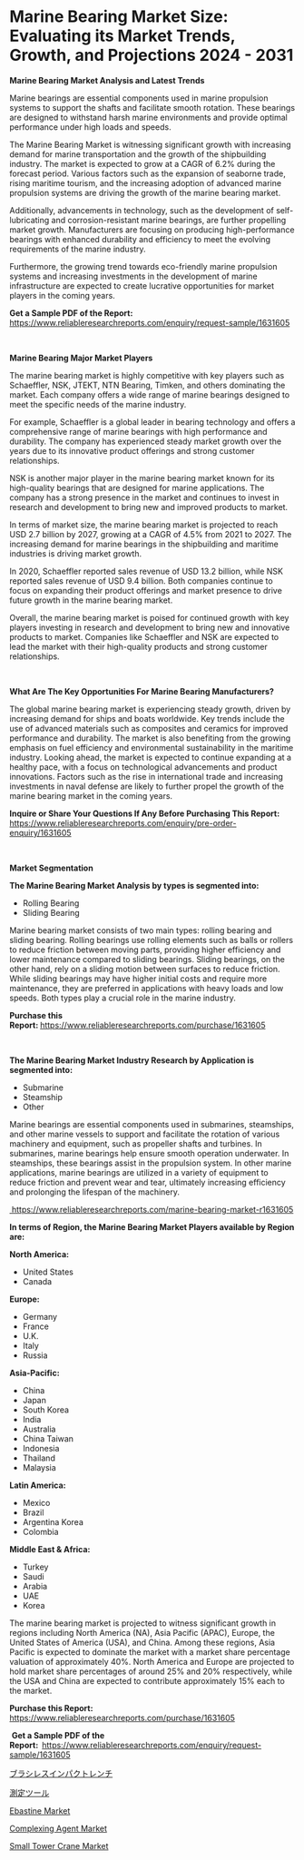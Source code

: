 <p><h1>Marine Bearing Market Size: Evaluating its Market Trends, Growth, and Projections 2024 - 2031</h1></p><p><strong>Marine Bearing Market Analysis and Latest Trends</strong></p>
<p><p>Marine bearings are essential components used in marine propulsion systems to support the shafts and facilitate smooth rotation. These bearings are designed to withstand harsh marine environments and provide optimal performance under high loads and speeds.</p><p>The Marine Bearing Market is witnessing significant growth with increasing demand for marine transportation and the growth of the shipbuilding industry. The market is expected to grow at a CAGR of 6.2% during the forecast period. Various factors such as the expansion of seaborne trade, rising maritime tourism, and the increasing adoption of advanced marine propulsion systems are driving the growth of the marine bearing market.</p><p>Additionally, advancements in technology, such as the development of self-lubricating and corrosion-resistant marine bearings, are further propelling market growth. Manufacturers are focusing on producing high-performance bearings with enhanced durability and efficiency to meet the evolving requirements of the marine industry.</p><p>Furthermore, the growing trend towards eco-friendly marine propulsion systems and increasing investments in the development of marine infrastructure are expected to create lucrative opportunities for market players in the coming years.</p></p>
<p><strong>Get a Sample PDF of the Report:&nbsp;</strong> <a href="https://www.reliableresearchreports.com/enquiry/request-sample/1631605">https://www.reliableresearchreports.com/enquiry/request-sample/1631605</a></p>
<p>&nbsp;</p>
<p><strong>Marine Bearing Major Market Players</strong></p>
<p><p>The marine bearing market is highly competitive with key players such as Schaeffler, NSK, JTEKT, NTN Bearing, Timken, and others dominating the market. Each company offers a wide range of marine bearings designed to meet the specific needs of the marine industry.</p><p>For example, Schaeffler is a global leader in bearing technology and offers a comprehensive range of marine bearings with high performance and durability. The company has experienced steady market growth over the years due to its innovative product offerings and strong customer relationships.</p><p>NSK is another major player in the marine bearing market known for its high-quality bearings that are designed for marine applications. The company has a strong presence in the market and continues to invest in research and development to bring new and improved products to market.</p><p>In terms of market size, the marine bearing market is projected to reach USD 2.7 billion by 2027, growing at a CAGR of 4.5% from 2021 to 2027. The increasing demand for marine bearings in the shipbuilding and maritime industries is driving market growth.</p><p>In 2020, Schaeffler reported sales revenue of USD 13.2 billion, while NSK reported sales revenue of USD 9.4 billion. Both companies continue to focus on expanding their product offerings and market presence to drive future growth in the marine bearing market.</p><p>Overall, the marine bearing market is poised for continued growth with key players investing in research and development to bring new and innovative products to market. Companies like Schaeffler and NSK are expected to lead the market with their high-quality products and strong customer relationships.</p></p>
<p>&nbsp;</p>
<p><strong>What Are The Key Opportunities For Marine Bearing Manufacturers?</strong></p>
<p><p>The global marine bearing market is experiencing steady growth, driven by increasing demand for ships and boats worldwide. Key trends include the use of advanced materials such as composites and ceramics for improved performance and durability. The market is also benefiting from the growing emphasis on fuel efficiency and environmental sustainability in the maritime industry. Looking ahead, the market is expected to continue expanding at a healthy pace, with a focus on technological advancements and product innovations. Factors such as the rise in international trade and increasing investments in naval defense are likely to further propel the growth of the marine bearing market in the coming years.</p></p>
<p><strong>Inquire or Share Your Questions If Any Before Purchasing This Report:</strong> <a href="https://www.reliableresearchreports.com/enquiry/pre-order-enquiry/1631605">https://www.reliableresearchreports.com/enquiry/pre-order-enquiry/1631605</a></p>
<p>&nbsp;</p>
<p><strong>Market Segmentation</strong></p>
<p><strong>The Marine Bearing Market Analysis by types is segmented into:</strong></p>
<p><ul><li>Rolling Bearing</li><li>Sliding Bearing</li></ul></p>
<p><p>Marine bearing market consists of two main types: rolling bearing and sliding bearing. Rolling bearings use rolling elements such as balls or rollers to reduce friction between moving parts, providing higher efficiency and lower maintenance compared to sliding bearings. Sliding bearings, on the other hand, rely on a sliding motion between surfaces to reduce friction. While sliding bearings may have higher initial costs and require more maintenance, they are preferred in applications with heavy loads and low speeds. Both types play a crucial role in the marine industry.</p></p>
<p><strong>Purchase this Report:&nbsp;</strong><a href="https://www.reliableresearchreports.com/purchase/1631605">https://www.reliableresearchreports.com/purchase/1631605</a></p>
<p>&nbsp;</p>
<p><strong>The Marine Bearing Market Industry Research by Application is segmented into:</strong></p>
<p><ul><li>Submarine</li><li>Steamship</li><li>Other</li></ul></p>
<p><p>Marine bearings are essential components used in submarines, steamships, and other marine vessels to support and facilitate the rotation of various machinery and equipment, such as propeller shafts and turbines. In submarines, marine bearings help ensure smooth operation underwater. In steamships, these bearings assist in the propulsion system. In other marine applications, marine bearings are utilized in a variety of equipment to reduce friction and prevent wear and tear, ultimately increasing efficiency and prolonging the lifespan of the machinery.</p></p>
<p><a href="https://www.reliableresearchreports.com/marine-bearing-market-r1631605">&nbsp;https://www.reliableresearchreports.com/marine-bearing-market-r1631605</a></p>
<p><strong>In terms of Region, the Marine Bearing Market Players available by Region are:</strong></p>
<p>
    <p> <strong> North America: </strong>
        <ul>
            <li>United States</li>
            <li>Canada</li>
        </ul>
        </p> 
    <p> <strong> Europe: </strong>
        <ul>
            <li>Germany</li>
            <li>France</li>
            <li>U.K.</li>
            <li>Italy</li>
            <li>Russia</li>
        </ul>
        </p> 
    <p> <strong> Asia-Pacific: </strong>
        <ul>
            <li>China</li>
            <li>Japan</li>
            <li>South Korea</li>
            <li>India</li>
            <li>Australia</li>
            <li>China Taiwan</li>
            <li>Indonesia</li>
            <li>Thailand</li>
            <li>Malaysia</li>
        </ul>
        </p> 
    <p> <strong> Latin America: </strong>
        <ul>
            <li>Mexico</li>
            <li>Brazil</li>
            <li>Argentina Korea</li>
            <li>Colombia</li>
        </ul>
        </p> 
    <p> <strong> Middle East & Africa: </strong>
        <ul>
            <li>Turkey</li>
            <li>Saudi</li>
            <li>Arabia</li>
            <li>UAE</li>
            <li>Korea</li>
        </ul>
    </p>
    </p>
<p><p>The marine bearing market is projected to witness significant growth in regions including North America (NA), Asia Pacific (APAC), Europe, the United States of America (USA), and China. Among these regions, Asia Pacific is expected to dominate the market with a market share percentage valuation of approximately 40%. North America and Europe are projected to hold market share percentages of around 25% and 20% respectively, while the USA and China are expected to contribute approximately 15% each to the market.</p></p>
<p><strong>Purchase this Report: </strong><a href="https://www.reliableresearchreports.com/purchase/1631605">https://www.reliableresearchreports.com/purchase/1631605</a></p>
<p>&nbsp;<strong>Get a Sample PDF of the Report:&nbsp;&nbsp;</strong><a href="https://www.reliableresearchreports.com/enquiry/request-sample/1631605">https://www.reliableresearchreports.com/enquiry/request-sample/1631605</a></p>
<p><strong></strong></p>
<p><p><a href="https://github.com/avbqbctihcbe2/Market-Research-Report-List-1/blob/main/324577534484.md">ブラシレスインパクトレンチ</a></p><p><a href="https://github.com/luffiazaza/Market-Research-Report-List-1/blob/main/510455534485.md">測定ツール</a></p><p><a href="https://issuu.com/reportprime-2/docs/ebastine-market-size-2030.pptx">Ebastine Market</a></p><p><a href="https://issuu.com/reportprime-2/docs/complexing-agent-market-size-2030.pptx">Complexing Agent Market</a></p><p><a href="https://github.com/tamvrosiya/Market-Research-Report-List-3/blob/main/small-tower-crane-market.md">Small Tower Crane Market</a></p></p>